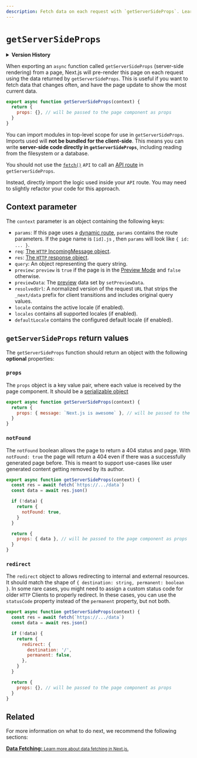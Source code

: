 ```yaml
---
description: Fetch data on each request with `getServerSideProps`. Learn more about this API for data fetching in Next.js.
---
```


# `getServerSideProps`

<details>
  <summary><b>Version History</b></summary>

| Version   | Changes                                                             |
| --------- | ------------------------------------------------------------------- |
| `v10.0.0` | `locale`, `locales`, `defaultLocale`, and `notFound` options added. |
| `v9.3.0`  | `getServerSideProps` introduced.                                    |

</details>

When exporting an `async` function called `getServerSideProps` (server-side rendering) from a page, Next.js will pre-render this page on each request using the data returned by `getServerSideProps`. This is useful if you want to fetch data that changes often, and have the page update to show the most current data.

```js
export async function getServerSideProps(context) {
  return {
    props: {}, // will be passed to the page component as props
  }
}
```

You can import modules in top-level scope for use in `getServerSideProps`. Imports used will **not be bundled for the client-side**. This means you can write **server-side code directly in `getServerSideProps`**, including reading from the filesystem or a database.

You should not use the [`fetch()`](https://developer.mozilla.org/en-US/docs/Web/API/Fetch_API) `API` to call an [API route](/docs/api-routes/introduction.md) in `getServerSideProps`.

Instead, directly import the logic used inside your `API` route. You may need to slightly refactor your code for this approach.

## Context parameter

The `context` parameter is an object containing the following keys:

- `params`: If this page uses a [dynamic route](/docs/routing/dynamic-routes.md), `params` contains the route parameters. If the page name is `[id].js` , then `params` will look like `{ id: ... }`.
- `req`: [The `HTTP` IncomingMessage object](https://nodejs.org/api/http.html#http_class_http_incomingmessage).
- `res`: [The `HTTP` response object](https://nodejs.org/api/http.html#http_class_http_serverresponse).
- `query`: An object representing the query string.
- `preview`: `preview` is `true` if the page is in the [Preview Mode](/docs/advanced-features/preview-mode.md) and `false` otherwise.
- `previewData`: The [preview](/docs/advanced-features/preview-mode.md) data set by `setPreviewData`.
- `resolvedUrl`: A normalized version of the request `URL` that strips the `_next/data` prefix for client transitions and includes original query values.
- `locale` contains the active locale (if enabled).
- `locales` contains all supported locales (if enabled).
- `defaultLocale` contains the configured default locale (if enabled).

## `getServerSideProps` return values

The `getServerSideProps` function should return an object with the following **optional** properties:

### `props`

The `props` object is a key value pair, where each value is received by the page component. It should be a [serializable object](https://en.wikipedia.org/wiki/Serialization)

```jsx
export async function getServerSideProps(context) {
  return {
    props: { message: `Next.js is awesome` }, // will be passed to the page component as props
  }
}
```

### `notFound`

The `notFound` boolean allows the page to return a 404 status and page. With `notFound: true` the page will return a 404 even if there was a successfully generated page before. This is meant to support use-cases like user generated content getting removed by its author.

```js
export async function getServerSideProps(context) {
  const res = await fetch(`https://.../data`)
  const data = await res.json()

  if (!data) {
    return {
      notFound: true,
    }
  }

  return {
    props: { data }, // will be passed to the page component as props
  }
}
```

### `redirect`

The `redirect` object to allows redirecting to internal and external resources. It should match the shape of `{ destination: string, permanent: boolean }`. In some rare cases, you might need to assign a custom status code for older `HTTP` Clients to properly redirect. In these cases, you can use the `statusCode` property instead of the `permanent` property, but not both.

```js
export async function getServerSideProps(context) {
  const res = await fetch(`https://.../data`)
  const data = await res.json()

  if (!data) {
    return {
      redirect: {
        destination: '/',
        permanent: false,
      },
    }
  }

  return {
    props: {}, // will be passed to the page component as props
  }
}
```

## Related

For more information on what to do next, we recommend the following sections:

<div class="card">
  <a href="/docs/basic-features/data-fetching/index.md">
    <b>Data Fetching:</b>
    <small>Learn more about data fetching in Next.js.</small>
  </a>
</div>
